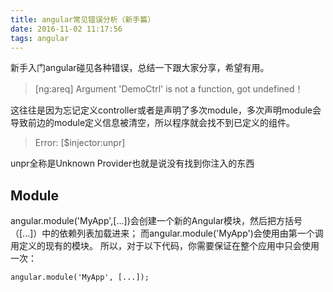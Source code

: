 ```yaml
---
title: angular常见错误分析（新手篇）
date: 2016-11-02 11:17:56
tags: angular
---
```


新手入门angular碰见各种错误，总结一下跟大家分享，希望有用。
> [ng:areq] Argument 'DemoCtrl' is not a function, got undefined！

这往往是因为忘记定义controller或者是声明了多次module，多次声明module会导致前边的module定义信息被清空，所以程序就会找不到已定义的组件。

> Error: [$injector:unpr] 

unpr全称是Unknown Provider也就是说没有找到你注入的东西

## Module
angular.module('MyApp',[...])会创建一个新的Angular模块，然后把方括号（[...]）中的依赖列表加载进来；
而angular.module('MyApp')会使用由第一个调用定义的现有的模块。
所以，对于以下代码，你需要保证在整个应用中只会使用一次：

    angular.module('MyApp', [...]);
    
